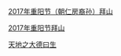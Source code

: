 [2017年重阳节（朝仁房裔孙）拜山](https://pan.baidu.com/s/1LF3b1mPoYX93XdyZPEsSyw?pwd=ucim)



[2017年重阳节拜山](https://pan.baidu.com/s/1Md72e3BNBlk5GduaSXQ6EQ?pwd=ou4i)


[天地之大德曰生](https://pan.baidu.com/s/1myOl_b7XVE9BfpvucG-BKw?pwd=001d)
